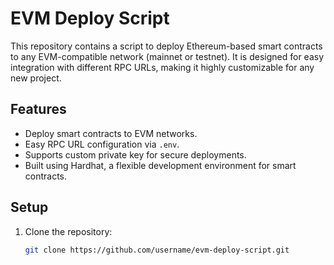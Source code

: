 # EVM Deploy Script

This repository contains a script to deploy Ethereum-based smart contracts to any EVM-compatible network (mainnet or testnet). It is designed for easy integration with different RPC URLs, making it highly customizable for any new project.

## Features

- Deploy smart contracts to EVM networks.
- Easy RPC URL configuration via `.env`.
- Supports custom private key for secure deployments.
- Built using Hardhat, a flexible development environment for smart contracts.

## Setup

1. Clone the repository:
   ```bash
   git clone https://github.com/username/evm-deploy-script.git
